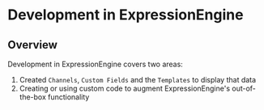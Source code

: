 # Development in ExpressionEngine

## Overview
Development in ExpressionEngine covers two areas:

1. Created `Channels`, `Custom Fields` and the `Templates` to display that data
2. Creating or using custom code to augment ExpressionEngine's out-of-the-box functionality

